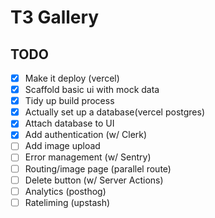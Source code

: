 # T3 Gallery

## TODO
- [X] Make it deploy (vercel)
- [X] Scaffold basic ui with mock data
- [X] Tidy up build process
- [X] Actually set up a database(vercel postgres)
- [X] Attach database to UI
- [X] Add authentication (w/ Clerk)
- [ ] Add image upload
- [ ] Error management (w/ Sentry)
- [ ] Routing/image page (parallel route)
- [ ] Delete button (w/ Server Actions)
- [ ] Analytics (posthog)
- [ ] Rateliming (upstash)